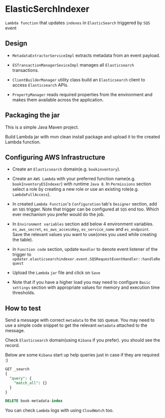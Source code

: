 # ElasticSerchIndexer
`Lambda function` that updates `indexes` in `ElasticSearch` triggered by `SQS` event

## Design
* `MetadataExtractorServiceImpl` extracts metadata from an event payload.

* `ESTransactionManagerSeviceImpl` manages all `Elasticsearch` transactions.

* `ClientBuilderManager` utility class build an `Elasticsearch` client to access `Elasticsearch` APIs.

* `PropertyManager` reads required properties from the environment and makes them available across the application.

## Packaging the jar
This is a simple Java Maven project.

Build Lambda jar with mvn clean install package and upload it to the created Lambda function.

## Configuring AWS Infrastructure
* Create an `Elasticsearch` domain(e.g. `bookinventory`).

* Create an `AWS Lambda` with your preferred function name(e.g. `bookInventoryESIndexer`) with runtime `Java 8`. In `Permissions` section select a role by creating a new role or use an existing role(e.g. `LambdaFullAccess`).

* In created `Lambda Function`'s `Configuration` tab's `Designer` section, add an `SQS` trigger. Note that trigger can be configured at `SQS` end too. Which ever mechanism you prefer would do the job.

* In `Environment variables` section add below 4 environment variables.
`es_aws_secret`, `es_aws_accessKey`, `es_service_name` and `es_endpoint`.
Save the relevant values you want to use(ones you used while creating the table).

* In `Function code` section, update `Handler` to denote event listener of the trigger to `updater.elasticsearchindexer.event.SQSRequestEventHandler::handleRequest`

* Upload the `Lambda` `jar` file and click on `Save`

* Note that if you have a higher load you may need to configure `Basic settings` section with appropriate values for memory and execution time thresholds.

## How to test
Send a message with correct `metadata` to the `SQS` queue. You may need to use a simple code snippet to get the relevant `metadata` attached to the message.

Check `Elasticsearch` domain(using `Kibana` if you prefer). you should see the record.

Below are some `Kibana` start up help queries just in case if they are required :)

```sql
GET _search
{
  "query": {
    "match_all": {}
  }
}
```

```sql
DELETE book-metadata-index
```

You can check `Lambda` logs with using `CloudWatch` too.



